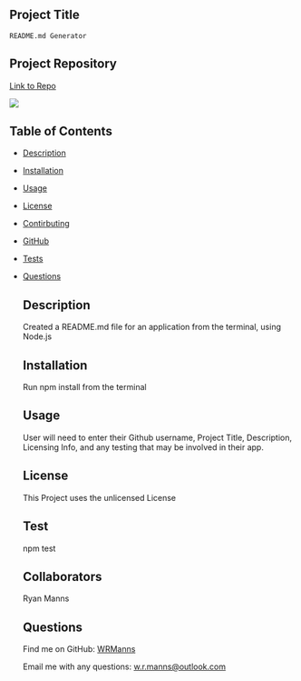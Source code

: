 ## Project Title
    README.md Generator
    
  ## Project Repository

  [Link to Repo](https://github.com/WRManns/readme.md-generator)

  [<img src="https://img.shields.io/badge/license-unlicensed-brightgreen.svg?logo=LOGO">](https://img.shields.io/badge/license-unlicensed-brightgreen)

   ## Table of Contents

- [Description](#description)
- [Installation](#installation)
- [Usage](#usage)
- [License](#license)
- [Contirbuting](#collaborators)
- [GitHub](#github)
- [Tests](#tests)
- [Questions](#questions)

    ## Description

    Created a README.md file for an application from the terminal, using Node.js

    ## Installation

    Run npm install from the terminal

    ## Usage

    User will need to enter their Github username, Project Title, Description, Licensing Info, and any testing that may be involved in their app.

    ## License
  This Project uses the unlicensed License

    ## Test

    npm test

    ## Collaborators

    Ryan Manns

    ## Questions
    
    Find me on GitHub: [WRManns](https://github.com/WRManns)
    
    Email me with any questions: w.r.manns@outlook.com  

